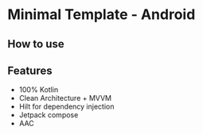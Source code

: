 # Minimal Template - Android 

## How to use

## Features
* 100% Kotlin
* Clean Architecture + MVVM
* Hilt for dependency injection
* Jetpack compose
* AAC
